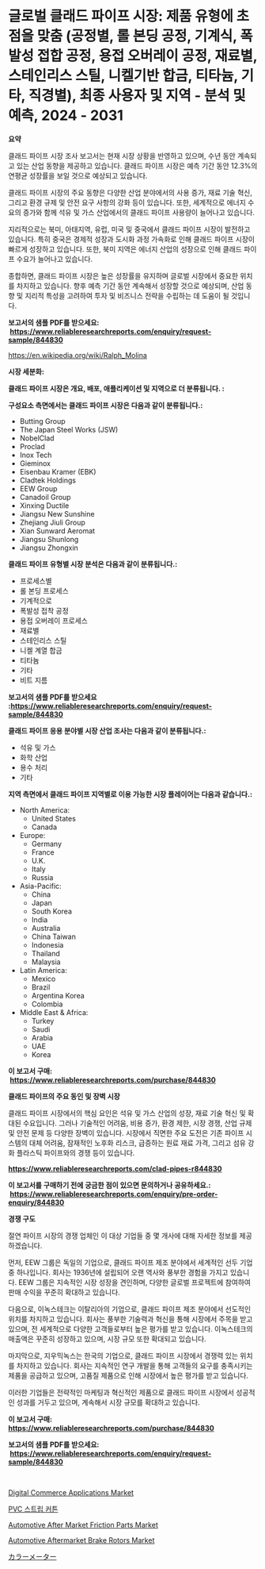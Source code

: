 <p><h1>글로벌 클래드 파이프 시장: 제품 유형에 초점을 맞춤 (공정별, 롤 본딩 공정, 기계식, 폭발성 접합 공정, 용접 오버레이 공정, 재료별, 스테인리스 스틸, 니켈기반 합금, 티타늄, 기타, 직경별), 최종 사용자 및 지역 - 분석 및 예측, 2024 - 2031</h1></p><p><strong>요약</strong></p>
<p><p>클래드 파이프 시장 조사 보고서는 현재 시장 상황을 반영하고 있으며, 수년 동안 계속되고 있는 산업 동향을 제공하고 있습니다. 클래드 파이프 시장은 예측 기간 동안 12.3%의 연평균 성장률을 보일 것으로 예상되고 있습니다. </p><p>클래드 파이프 시장의 주요 동향은 다양한 산업 분야에서의 사용 증가, 재료 기술 혁신, 그리고 환경 규제 및 안전 요구 사항의 강화 등이 있습니다. 또한, 세계적으로 에너지 수요의 증가와 함께 석유 및 가스 산업에서의 클래드 파이프 사용량이 늘어나고 있습니다.</p><p>지리적으로는 북미, 아태지역, 유럽, 미국 및 중국에서 클래드 파이프 시장이 발전하고 있습니다. 특히 중국은 경제적 성장과 도시화 과정 가속화로 인해 클래드 파이프 시장이 빠르게 성장하고 있습니다. 또한, 북미 지역은 에너지 산업의 성장으로 인해 클래드 파이프 수요가 늘어나고 있습니다.</p><p>종합하면, 클래드 파이프 시장은 높은 성장률을 유지하며 글로벌 시장에서 중요한 위치를 차지하고 있습니다. 향후 예측 기간 동안 계속해서 성장할 것으로 예상되며, 산업 동향 및 지리적 특성을 고려하여 투자 및 비즈니스 전략을 수립하는 데 도움이 될 것입니다.</p></p>
<p><strong>보고서의 샘플 PDF를 받으세요: &nbsp;<a href="https://www.reliableresearchreports.com/enquiry/request-sample/844830">https://www.reliableresearchreports.com/enquiry/request-sample/844830</a></strong></p>
<p><a href="https://en.wikipedia.org/wiki/Ralph_Molina">https://en.wikipedia.org/wiki/Ralph_Molina</a></p>
<p><strong>시장 세분화:</strong></p>
<p><strong> 클래드 파이프 시장은 개요, 배포, 애플리케이션 및 지역으로 더 분류됩니다. :</strong></p>
<p><strong>구성요소 측면에서는 클래드 파이프 시장은 다음과 같이 분류됩니다.:</strong></p>
<p><ul><li>Butting Group</li><li>The Japan Steel Works (JSW)</li><li>NobelClad</li><li>Proclad</li><li>Inox Tech</li><li>Gieminox</li><li>Eisenbau Kramer (EBK)</li><li>Cladtek Holdings</li><li>EEW Group</li><li>Canadoil Group</li><li>Xinxing Ductile</li><li>Jiangsu New Sunshine</li><li>Zhejiang Jiuli Group</li><li>Xian Sunward Aeromat</li><li>Jiangsu Shunlong</li><li>Jiangsu Zhongxin</li></ul></p>
<p><strong> 클래드 파이프 유형별 시장 분석은 다음과 같이 분류됩니다.:</strong></p>
<p><ul><li>프로세스별</li><li>롤 본딩 프로세스</li><li>기계적으로</li><li>폭발성 접착 공정</li><li>용접 오버레이 프로세스</li><li>재료별</li><li>스테인리스 스틸</li><li>니켈 계열 합금</li><li>티타늄</li><li>기타</li><li>비트 지름</li></ul></p>
<p><strong>보고서의 샘플 PDF를 받으세요 :<a href="https://www.reliableresearchreports.com/enquiry/request-sample/844830">https://www.reliableresearchreports.com/enquiry/request-sample/844830</a></strong></p>
<p><strong> 클래드 파이프 응용 분야별 시장 산업 조사는 다음과 같이 분류됩니다.:</strong></p>
<p><ul><li>석유 및 가스</li><li>화학 산업</li><li>용수 처리</li><li>기타</li></ul></p>
<p><strong>지역 측면에서 클래드 파이프 지역별로 이용 가능한 시장 플레이어는 다음과 같습니다.:</strong></p>
<p><ul>
    <li>
        North America:
        <ul>
            <li>United States</li>
            <li>Canada</li>
        </ul>
    </li>
    <li>
        Europe:
        <ul>
            <li>Germany</li>
            <li>France</li>
            <li>U.K.</li>
            <li>Italy</li>
            <li>Russia</li>
        </ul>
    </li>
    <li>
        Asia-Pacific:
        <ul>
            <li>China</li>
            <li>Japan</li>
            <li>South Korea</li>
            <li>India</li>
            <li>Australia</li>
            <li>China Taiwan</li>
            <li>Indonesia</li>
            <li>Thailand</li>
            <li>Malaysia</li>
        </ul>
    </li>
    <li>
        Latin America:
        <ul>
            <li>Mexico</li>
            <li>Brazil</li>
            <li>Argentina Korea</li>
            <li>Colombia</li>
        </ul>
    </li>
    <li>
        Middle East & Africa:
        <ul>
            <li>Turkey</li>
            <li>Saudi</li>
            <li>Arabia</li>
            <li>UAE</li>
            <li>Korea</li>
        </ul>
    </li>
    </ul></p>
<p><strong>이 보고서 구매: &nbsp;<a href="https://www.reliableresearchreports.com/purchase/844830">https://www.reliableresearchreports.com/purchase/844830</a></strong></p>
<p><strong>클래드 파이프의 주요 동인 및 장벽 시장</strong></p>
<p><p>클래드 파이프 시장에서의 핵심 요인은 석유 및 가스 산업의 성장, 재료 기술 혁신 및 확대된 수요입니다. 그러나 기술적인 어려움, 비용 증가, 환경 제한, 시장 경쟁, 산업 규제 및 안전 문제 등 다양한 장벽이 있습니다. 시장에서 직면한 주요 도전은 기존 파이프 시스템의 대체 어려움, 잠재적인 노후화 리스크, 급증하는 원료 재료 가격, 그리고 섬유 강화 플라스틱 파이프와의 경쟁 등이 있습니다.</p></p>
<p><strong><a href="https://www.reliableresearchreports.com/clad-pipes-r844830">https://www.reliableresearchreports.com/clad-pipes-r844830</a></strong></p>
<p><strong>이 보고서를 구매하기 전에 궁금한 점이 있으면 문의하거나 공유하세요.: &nbsp;<a href="https://www.reliableresearchreports.com/enquiry/pre-order-enquiry/844830">https://www.reliableresearchreports.com/enquiry/pre-order-enquiry/844830</a></strong></p>
<p><strong>경쟁 구도</strong></p>
<p><p>절연 파이프 시장의 경쟁 업체인 이 대상 기업들 중 몇 개사에 대해 자세한 정보를 제공하겠습니다. </p><p>먼저, EEW 그룹은 독일의 기업으로, 클래드 파이프 제조 분야에서 세계적인 선두 기업 중 하나입니다. 회사는 1936년에 설립되어 오랜 역사와 풍부한 경험을 가지고 있습니다. EEW 그룹은 지속적인 시장 성장을 견인하며, 다양한 글로벌 프로젝트에 참여하여 판매 수익을 꾸준히 확대하고 있습니다.</p><p>다음으로, 이녹스테크는 이탈리아의 기업으로, 클래드 파이프 제조 분야에서 선도적인 위치를 차지하고 있습니다. 회사는 풍부한 기술력과 혁신을 통해 시장에서 주목을 받고 있으며, 전 세계적으로 다양한 고객들로부터 높은 평가를 받고 있습니다. 이녹스테크의 매출액은 꾸준히 성장하고 있으며, 시장 규모 또한 확대되고 있습니다.</p><p>마지막으로, 지우믹녹스는 한국의 기업으로, 클래드 파이프 시장에서 경쟁력 있는 위치를 차지하고 있습니다. 회사는 지속적인 연구 개발을 통해 고객들의 요구를 충족시키는 제품을 공급하고 있으며, 고품질 제품으로 인해 시장에서 높은 평가를 받고 있습니다. </p><p>이러한 기업들은 전략적인 마케팅과 혁신적인 제품으로 클래드 파이프 시장에서 성공적인 성과를 거두고 있으며, 계속해서 시장 규모를 확대하고 있습니다.</p></p>
<p><strong>이 보고서 구매: &nbsp; <a href="https://www.reliableresearchreports.com/purchase/844830">https://www.reliableresearchreports.com/purchase/844830</a></strong></p>
<p><strong>보고서의 샘플 PDF를 받으세요: &nbsp;<a href="https://www.reliableresearchreports.com/enquiry/request-sample/844830">https://www.reliableresearchreports.com/enquiry/request-sample/844830</a></strong><strong></strong></p>
<p>&nbsp;</p>
<p><p><a href="https://issuu.com/reportprime-2/docs/digital-commerce-applications-market-size-2030.ppt">Digital Commerce Applications Market</a></p><p><a href="https://github.com/LuckeyCorbin/Market-Research-Report-List-1/blob/main/771283917602.md">PVC 스트립 커튼</a></p><p><a href="https://github.com/JosephMorgnlvXXff/Market-Research-Report-List-1/blob/main/automotive-after-market-friction-parts-market.md">Automotive After Market Friction Parts Market</a></p><p><a href="https://github.com/ochgvvcj16/Market-Research-Report-List-1/blob/main/automotive-aftermarket-brake-rotors-market.md">Automotive Aftermarket Brake Rotors Market</a></p><p><a href="https://github.com/DanykaKilback/Market-Research-Report-List-2/blob/main/741178911780.md">カラーメーター</a></p></p>